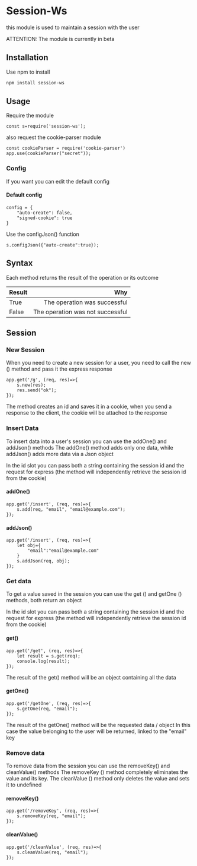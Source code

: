 # Session-Ws

this module is used to maintain a session with the user

ATTENTION: The module is currently in beta

## Installation

Use npm to install

```bash
npm install session-ws
```

## Usage

Require the module

```JSX
const s=require('session-ws');
```

also request the cookie-parser module

```JSX
const cookieParser = require('cookie-parser')
app.use(cookieParser("secret"));
```

### Config

If you want you can edit the default config

#### Default config

```JSX
config = {
    "auto-create": false,
    "signed-cookie": true
}
```

Use the configJson() function

```JSX
s.configJson({"auto-create":true});
```

## Syntax

Each method returns the result of the operation or its outcome

| Result | Why |
|:-------|----:|
| True   | The operation was successful |
| False  | The operation was not successful |

## Session

### New Session

When you need to create a new session for a user, you need to call the new () method and pass it the express response

```JSX
app.get('/g', (req, res)=>{
    s.new(res);
    res.send("ok");
});
```

The method creates an id and saves it in a cookie, when you send a response to the client, the cookie will be attached to the response

### Insert Data

To insert data into a user's session you can use the addOne() and addJson() methods
The addOne() method adds only one data, while addJson() adds more data via a Json object

In the id slot you can pass both a string containing the session id and the request for express (the method will independently retrieve the session id from the cookie)

#### addOne()

```JSX
app.get('/insert', (req, res)=>{
    s.add(req, "email", "email@example.com");
});
```

#### addJson()

```JSX
app.get('/insert', (req, res)=>{
    let obj={
        "email":"email@example.com"
    }
    s.addJson(req, obj);
});
```

### Get data

To get a value saved in the session you can use the get () and getOne () methods, both return an object

In the id slot you can pass both a string containing the session id and the request for express (the method will independently retrieve the session id from the cookie)

#### get()

```JSX
app.get('/get', (req, res)=>{
    let result = s.get(req);
    console.log(result);
});
```

The result of the get() method will be an object containing all the data

#### getOne()

```JSX
app.get('/getOne', (req, res)=>{
    s.getOne(req, "email");
});
```

The result of the getOne() method will be the requested data / object
In this case the value belonging to the user will be returned, linked to the "email" key


### Remove data

To remove data from the session you can use the removeKey() and cleanValue() methods
The removeKey () method completely eliminates the value and its key.
The cleanValue () method only deletes the value and sets it to undefined

#### removeKey()

```JSX
app.get('/removeKey', (req, res)=>{
    s.removeKey(req, "email");
});
```

#### cleanValue()

```JSX
app.get('/cleanValue', (req, res)=>{
    s.cleanValue(req, "email");
});
```